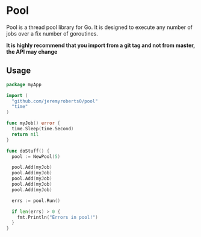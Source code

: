 # Pool
Pool is a thread pool library for Go.  It is designed to execute any number of jobs over a fix number of goroutines.

**It is highly recommend that you import from a git tag and not from master, the API may change**

## Usage
```go
package myApp

import (
  "github.com/jeremyroberts0/pool"
  "time"
)

func myJob() error {
  time.Sleep(time.Second)
  return nil
}

func doStuff() {
  pool := NewPool(5)

  pool.Add(myJob)
  pool.Add(myJob)
  pool.Add(myJob)
  pool.Add(myJob)
  pool.Add(myJob)

  errs := pool.Run()

  if len(errs) > 0 {
    fmt.Println("Errors in pool!")
  }
}
```
